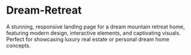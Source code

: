 # Dream-Retreat
A stunning, responsive landing page for a dream mountain retreat home, featuring modern design, interactive elements, and captivating visuals. Perfect for showcasing luxury real estate or personal dream home concepts.
